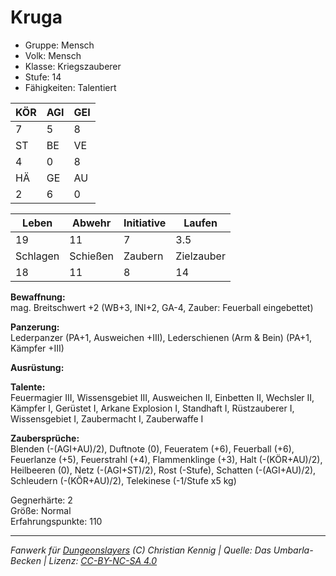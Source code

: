 # Kruga  
- Gruppe: Mensch  
- Volk: Mensch  
- Klasse: Kriegszauberer  
- Stufe: 14  
- Fähigkeiten: Talentiert  


| KÖR | AGI | GEI |  
| --- | --- | --- |  
| 7   | 5   | 8   |
| ST  | BE  | VE  |  
| 4   | 0   | 8   |
| HÄ  | GE  | AU  |  
| 2   | 6   | 0   |


| Leben    | Abwehr   | Initiative | Laufen     |
| -------- | -------- | ---------- | ---------- |
| 19       | 11       | 7          | 3.5        |
| Schlagen | Schießen | Zaubern    | Zielzauber |
| 18       | 11       | 8          | 14         |

**Bewaffnung:**  
mag. Breitschwert +2 (WB+3, INI+2, GA-4, Zauber: Feuerball eingebettet)

**Panzerung:**  
Lederpanzer (PA+1, Ausweichen +III), Lederschienen (Arm & Bein) (PA+1, Kämpfer +III)

**Ausrüstung:**  


**Talente:**  
Feuermagier III, Wissensgebiet III, Ausweichen II, Einbetten II, Wechsler II, Kämpfer I, Gerüstet I, Arkane Explosion I, Standhaft I, Rüstzauberer I, Wissensgebiet I, Zaubermacht I, Zauberwaffe I

**Zaubersprüche:**  
Blenden (-(AGI+AU)/2), Duftnote (0), Feueratem (+6), Feuerball (+6), Feuerlanze (+5), Feuerstrahl (+4), Flammenklinge (+3), Halt (-(KÖR+AU)/2), Heilbeeren (0), Netz (-(AGI+ST)/2), Rost (-Stufe), Schatten (-(AGI+AU)/2), Schleudern (-(KÖR+AU)/2), Telekinese (-1/Stufe x5 kg)

Gegnerhärte: 2  
Größe: Normal  
Erfahrungspunkte: 110  



___
*Fanwerk für [Dungeonslayers](https://www.dungeonslayers.net/) (C) Christian Kennig | Quelle: Das Umbarla-Becken | Lizenz: [CC-BY-NC-SA 4.0](https://creativecommons.org/licenses/by-nc-sa/4.0/deed.de)*